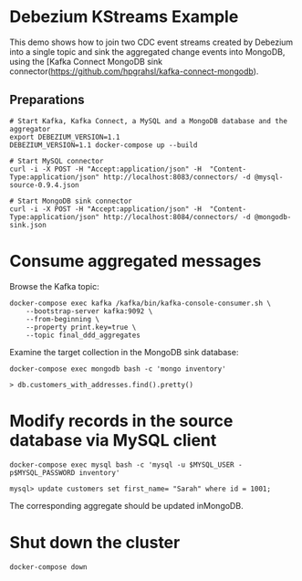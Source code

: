 # Debezium KStreams Example

This demo shows how to join two CDC event streams created by Debezium into a single topic and
sink the aggregated change events into MongoDB, using the [Kafka Connect MongoDB sink connector(https://github.com/hpgrahsl/kafka-connect-mongodb).

## Preparations

```shell
# Start Kafka, Kafka Connect, a MySQL and a MongoDB database and the aggregator
export DEBEZIUM_VERSION=1.1
DEBEZIUM_VERSION=1.1 docker-compose up --build

# Start MySQL connector
curl -i -X POST -H "Accept:application/json" -H  "Content-Type:application/json" http://localhost:8083/connectors/ -d @mysql-source-0.9.4.json

# Start MongoDB sink connector
curl -i -X POST -H "Accept:application/json" -H  "Content-Type:application/json" http://localhost:8084/connectors/ -d @mongodb-sink.json
```

# Consume aggregated messages

Browse the Kafka topic:

```shell
docker-compose exec kafka /kafka/bin/kafka-console-consumer.sh \
    --bootstrap-server kafka:9092 \
    --from-beginning \
    --property print.key=true \
    --topic final_ddd_aggregates
```

Examine the target collection in the MongoDB sink database:

```shell
docker-compose exec mongodb bash -c 'mongo inventory'

> db.customers_with_addresses.find().pretty()
```

# Modify records in the source database via MySQL client

```shell
docker-compose exec mysql bash -c 'mysql -u $MYSQL_USER -p$MYSQL_PASSWORD inventory'

mysql> update customers set first_name= "Sarah" where id = 1001;
```

The corresponding aggregate should be updated inMongoDB.

# Shut down the cluster

```shell
docker-compose down
```
